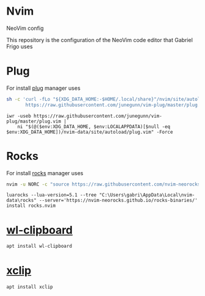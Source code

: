 # Nvim
NeoVim config

This repository is the configuration of the NeoVim code editor that Gabriel Frigo uses

# Plug
For install [plug](https://github.com/junegunn/vim-plug) manager uses

```zsh
sh -c 'curl -fLo "${XDG_DATA_HOME:-$HOME/.local/share}"/nvim/site/autoload/plug.vim --create-dirs \
       https://raw.githubusercontent.com/junegunn/vim-plug/master/plug.vim'
```

```pwsh
iwr -useb https://raw.githubusercontent.com/junegunn/vim-plug/master/plug.vim |`
    ni "$(@($env:XDG_DATA_HOME, $env:LOCALAPPDATA)[$null -eq $env:XDG_DATA_HOME])/nvim-data/site/autoload/plug.vim" -Force
```

# Rocks
For install [rocks](https://github.com/nvim-neorocks/rocks.nvim) manager uses

```zsh
nvim -u NORC -c "source https://raw.githubusercontent.com/nvim-neorocks/rocks.nvim/master/installer.lua"
```

```pwsh
luarocks --lua-version=5.1 --tree "C:\Users\gabri\AppData\Local\nvim-data\rocks" --server='https://nvim-neorocks.github.io/rocks-binaries/' install rocks.nvim
```

# [wl-clipboard](https://github.com/bugaevc/wl-clipboard)
```bash
apt install wl-clipboard
```

# [xclip](https://github.com/astrand/xclip)
```bash
apt install xclip
```
